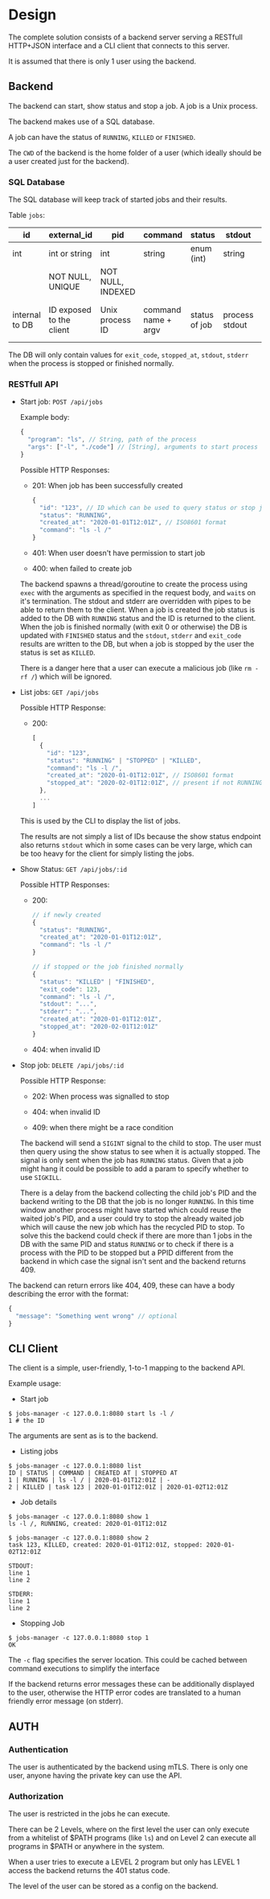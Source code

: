 # Design

The complete solution consists of a backend server serving a RESTfull 
HTTP+JSON interface and a CLI client that connects to this server. 

It is assumed that there is only 1 user using the backend.

## Backend

The backend can start, show status and stop a job. A job is a Unix process.

The backend makes use of a SQL database.

A job can have the status of `RUNNING`, `KILLED` or `FINISHED`.

The `CWD` of the backend is the home folder of a user 
(which ideally should be a user created just for the backend).

### SQL Database

The SQL database will keep track of started jobs and their results.

Table `jobs`:

| id | external_id | pid | command | status | stdout | stderr | exit_code | created_at | stopped_at |
| -- | ----------- | --- | ------- | ------ | ------ | ------ | --------- | ---------- | ------- |
| int | int or string | int | string |  enum (int) | string | string | int | datetime | datetime
|     | NOT NULL, UNIQUE | NOT NULL, INDEXED | |||| NOT NULL, INDEXED | INDEXED
| internal to DB | ID exposed to the client | Unix process ID | command name + argv | status of job | process stdout | process stderr | process exit code | time when job started | time when job is killed or has finished

The DB will only contain values for `exit_code`, `stopped_at`, `stdout`, `stderr` 
when the process is stopped or finished normally.


### RESTfull API

- Start job: `POST /api/jobs`

  Example body:
  ```javascript
  {
    "program": "ls", // String, path of the process
    "args": ["-l", "./code"] // [String], arguments to start process with
  }
  ```

  Possible HTTP Responses:

  - 201: When job has been successfully created
    ```javascript
    {
      "id": "123", // ID which can be used to query status or stop job, it's an internally generated ID
      "status": "RUNNING",
      "created_at": "2020-01-01T12:01Z", // ISO8601 format
      "command": "ls -l /"
    }
    ```

  - 401: When user doesn't have permission to start job

  - 400: when failed to create job


  The backend spawns a thread/goroutine to create the process using `exec` with the 
  arguments as specified in the request body, and `wait`s on it's termination. 
  The stdout and stderr are overridden with pipes to be able to return them to the client. 
  When a job is created the job status is added to the DB with `RUNNING` status and the ID 
  is returned to the client. 
  When the job is finished normally (with exit 0 or otherwise) the DB is updated 
  with `FINISHED` status and the `stdout`, `stderr` and `exit_code` results are 
  written to the DB, but when a job is stopped by the user the status is set as `KILLED`.

  There is a danger here that a user can execute a malicious job (like `rm -rf /`) which will be ignored.

- List jobs: `GET /api/jobs`

  Possible HTTP Response:

  - 200:
    ```javascript
    [
      {
        "id": "123",
        "status": "RUNNING" | "STOPPED" | "KILLED",
        "command": "ls -l /",
        "created_at": "2020-01-01T12:01Z", // ISO8601 format
        "stopped_at": "2020-02-01T12:01Z", // present if not RUNNING, ISO8601 format
      },
      ...
    ]
    ```

  This is used by the CLI to display the list of jobs.

  The results are not simply a list of IDs because the show status endpoint also returns
  `stdout` which in some cases can be very large, which can be too heavy for the client for
  simply listing the jobs. 

- Show Status: `GET /api/jobs/:id`

  Possible HTTP Responses:
  
  - 200:
    ```javascript
    // if newly created
    {
      "status": "RUNNING",
      "created_at": "2020-01-01T12:01Z",
      "command": "ls -l /"
    }

    // if stopped or the job finished normally
    {
      "status": "KILLED" | "FINISHED",
      "exit_code": 123,
      "command": "ls -l /",
      "stdout": "...",
      "stderr": "...",
      "created_at": "2020-01-01T12:01Z",
      "stopped_at": "2020-02-01T12:01Z"
    }
    ```

  - 404: when invalid ID


- Stop job: `DELETE /api/jobs/:id`

  Possible HTTP Response:

  - 202: When process was signalled to stop

  - 404: when invalid ID

  - 409: when there might be a race condition

  The backend will send a `SIGINT` signal to the child to stop. 
  The user must then query using the show status to see when it is actually stopped. 
  The signal is only sent when the job has `RUNNING` status. 
  Given that a job might hang it could be possible to add a param to specify whether to use `SIGKILL`.

  There is a delay from the backend collecting the child job's PID and the backend writing 
  to the DB that the job is no longer `RUNNING`. 
  In this time window another process might have started which could reuse the waited job's PID, 
  and a user could try to stop the already waited job which will cause the new job which has 
  the recycled PID to stop. 
  To solve this the backend could check if there are more than 1 jobs in the DB with the same 
  PID and status `RUNNING` or to check if there is a process with the PID to be stopped but a 
  PPID different from the backend in which case the signal isn't sent and the backend returns 409.

The backend can return errors like 404, 409, these can have a body describing the error with the format:
```javascript
{
  "message": "Something went wrong" // optional
}
```

## CLI Client

The client is a simple, user-friendly, 1-to-1 mapping to the backend API.

Example usage:

- Start job
```shellscript
$ jobs-manager -c 127.0.0.1:8080 start ls -l /
1 # the ID
```

The arguments are sent as is to the backend.

- Listing jobs
```shellscript
$ jobs-manager -c 127.0.0.1:8080 list
ID | STATUS | COMMAND | CREATED AT | STOPPED AT
1 | RUNNING | ls -l / | 2020-01-01T12:01Z | -
2 | KILLED | task 123 | 2020-01-01T12:01Z | 2020-01-02T12:01Z
```

- Job details
```shellscript
$ jobs-manager -c 127.0.0.1:8080 show 1
ls -l /, RUNNING, created: 2020-01-01T12:01Z

$ jobs-manager -c 127.0.0.1:8080 show 2
task 123, KILLED, created: 2020-01-01T12:01Z, stopped: 2020-01-02T12:01Z

STDOUT:
line 1
line 2

STDERR:
line 1 
line 2
```

- Stopping Job

```shellscript
$ jobs-manager -c 127.0.0.1:8080 stop 1
OK
```

The `-c` flag specifies the server location. This could be cached between command executions to simplify the interface

If the backend returns error messages these can be additionally displayed to the user, 
otherwise the HTTP error codes are translated to a human friendly error message (on stderr).

## AUTH

### Authentication

The user is authenticated by the backend using mTLS. 
There is only one user, anyone having the private key can use the API.

### Authorization

The user is restricted in the jobs he can execute.

There can be 2 Levels, where on the first level the user can only execute from a whitelist of 
$PATH programs (like `ls`) and on Level 2 can execute all programs in $PATH or anywhere in the system.

When a user tries to execute a LEVEL 2 program but only has LEVEL 1 access the backend returns the 401 status code.

The level of the user can be stored as a config on the backend.
